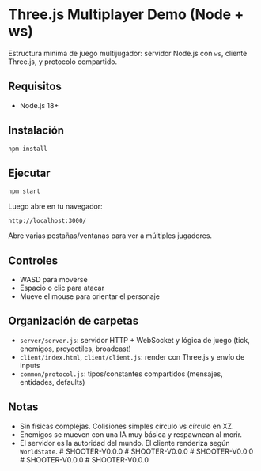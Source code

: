 # Three.js Multiplayer Demo (Node + ws)

Estructura mínima de juego multijugador: servidor Node.js con `ws`, cliente Three.js, y protocolo compartido.

## Requisitos
- Node.js 18+

## Instalación

```bash
npm install
```

## Ejecutar

```bash
npm start
```

Luego abre en tu navegador:

```
http://localhost:3000/
```

Abre varias pestañas/ventanas para ver a múltiples jugadores.

## Controles
- WASD para moverse
- Espacio o clic para atacar
- Mueve el mouse para orientar el personaje

## Organización de carpetas
- `server/server.js`: servidor HTTP + WebSocket y lógica de juego (tick, enemigos, proyectiles, broadcast)
- `client/index.html`, `client/client.js`: render con Three.js y envío de inputs
- `common/protocol.js`: tipos/constantes compartidos (mensajes, entidades, defaults)

## Notas
- Sin físicas complejas. Colisiones simples círculo vs círculo en XZ.
- Enemigos se mueven con una IA muy básica y respawnean al morir.
- El servidor es la autoridad del mundo. El cliente renderiza según `WorldState`.
#   S H O O T E R - V 0 . 0 . 0  
 #   S H O O T E R - V 0 . 0 . 0  
 #   S H O O T E R - V 0 . 0 . 0  
 #   S H O O T E R - V 0 . 0 . 0  
 #   S H O O T E R - V 0 . 0 . 0  
 